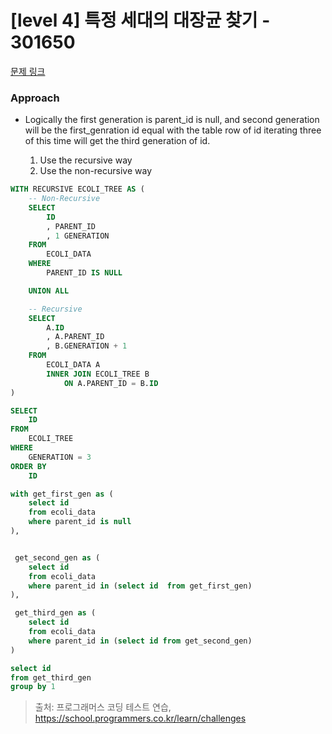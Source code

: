 # [level 4] 특정 세대의 대장균 찾기 - 301650 

[문제 링크](https://school.programmers.co.kr/learn/courses/30/lessons/301650) 

### Approach
- Logically the first generation is parent_id is null, and second generation will be the first_genration id equal with the table row of id iterating three of this time will get the third generation of id.

  1. Use the recursive way
  2. Use the non-recursive way
 

``` sql
WITH RECURSIVE ECOLI_TREE AS (
    -- Non-Recursive
    SELECT 
        ID
        , PARENT_ID
        , 1 GENERATION
    FROM 
        ECOLI_DATA
    WHERE 
        PARENT_ID IS NULL

    UNION ALL

    -- Recursive
    SELECT 
        A.ID
        , A.PARENT_ID
        , B.GENERATION + 1
    FROM 
        ECOLI_DATA A
        INNER JOIN ECOLI_TREE B 
            ON A.PARENT_ID = B.ID
)

SELECT
    ID
FROM
    ECOLI_TREE
WHERE
    GENERATION = 3
ORDER BY 
    ID

```

``` sql
with get_first_gen as (
    select id
    from ecoli_data
    where parent_id is null
),


 get_second_gen as (
    select id
    from ecoli_data
    where parent_id in (select id  from get_first_gen)
),

 get_third_gen as (
    select id
    from ecoli_data
    where parent_id in (select id from get_second_gen)
)

select id
from get_third_gen
group by 1

```



> 출처: 프로그래머스 코딩 테스트 연습, https://school.programmers.co.kr/learn/challenges
